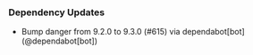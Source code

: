 ### Dependency Updates
* Bump danger from 9.2.0 to 9.3.0 (#615) via dependabot[bot] (@dependabot[bot])
